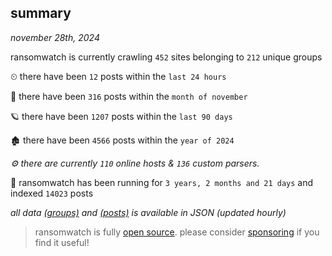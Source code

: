 
## summary
_november 28th, 2024_

ransomwatch is currently crawling `452` sites belonging to `212` unique groups

⏲ there have been `12` posts within the `last 24 hours`

🦈 there have been `316` posts within the `month of november`

🪐 there have been `1207` posts within the `last 90 days`

🏚 there have been `4566` posts within the `year of 2024`

_⚙️ there are currently `110` online hosts & `136` custom parsers._

🦕 ransomwatch has been running for `3 years, 2 months and 21 days` and indexed `14023` posts

_all data  [(groups)](http://ransomwhat.telemetry.ltd/groups) and [(posts)](http://ransomwhat.telemetry.ltd/posts) is available in JSON (updated hourly)_

> ransomwatch is fully [open source](https://github.com/joshhighet/ransomwatch#ransomwatch--). please consider [sponsoring](https://github.com/sponsors/joshhighet) if you find it useful!
